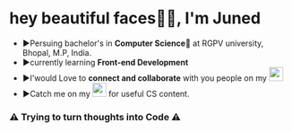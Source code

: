 <h1>hey beautiful faces👋🏿, I'm Juned</h1> 

<ul>
  <li>▶️Persuing bachelor's in <b>Computer Science🚀</b> at RGPV university, Bhopal, M.P, India.</li>

  <li>▶️currently learning <b>Front-end Development</b></li>

  <li>▶️I'would Love to <b>connect and collaborate</b> with you people on my <b><a href="https://www.linkedin.com/in/juned-ali-khan-958b70204"><img src="https://download.logo.wine/logo/LinkedIn/LinkedIn-Logo.wine.png" height="25px" width="25px"></img></a></b></li>

  <li>▶️Catch me on my <b><a href="https://instagram.com/mr.programmerr_?igshid=r4oj32wdezmj"><img src="https://airequipmentllc.com/wp-content/uploads/2019/12/instagram-icon.png" height="25px" width="25px"></img></a></b> for useful CS content.</li>
</ul>

<h3>⚠️ Trying to turn thoughts into Code ⚠️</h3>

